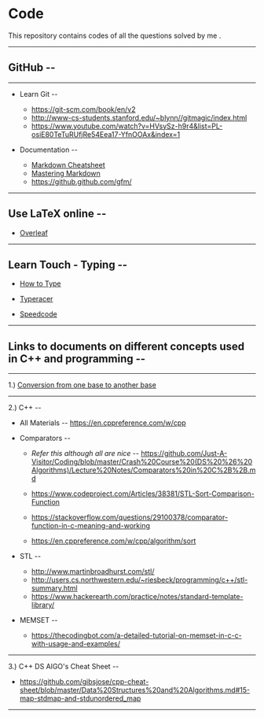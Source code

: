 # Code
This repository contains codes of all the questions solved by me .
___

## GitHub --
---------------
   + Learn Git --
   
    
      - https://git-scm.com/book/en/v2  
      - http://www-cs-students.stanford.edu/~blynn//gitmagic/index.html  
      - https://www.youtube.com/watch?v=HVsySz-h9r4&list=PL-osiE80TeTuRUfjRe54Eea17-YfnOOAx&index=1
      
  
   + Documentation -- 
   
   
      - [Markdown Cheatsheet](https://github.com/adam-p/markdown-here/wiki/Markdown-Cheatsheet)  
      - [Mastering Markdown](https://guides.github.com/features/mastering-markdown/)  
      - https://github.github.com/gfm/
   
  ___

## Use LaTeX online -- 

  + [Overleaf](https://www.overleaf.com/project)  
  
  ___
  
## Learn Touch - Typing -- 
  
  + [How to Type](https://www.how-to-type.com/)  
  
  + [Typeracer](https://play.typeracer.com/)  
  
  + [Speedcode](http://www.speedcoder.net/)
  
  ___
  
## Links to documents on different concepts used in C++ and programming --

___

1.) [Conversion from one base to another base](http://mathcenter.oxford.emory.edu/site/cs170/bases/)  

___



2.) C++ -- 

  - All Materials -- https://en.cppreference.com/w/cpp
  
  - Comparators -- 
  
    + *Refer this although all are nice* -- https://github.com/Just-A-Visitor/Coding/blob/master/Crash%20Course%20(DS%20%26%20Algorithms)/Lecture%20Notes/Comparators%20in%20C%2B%2B.md
  
    + https://www.codeproject.com/Articles/38381/STL-Sort-Comparison-Function
    
    + https://stackoverflow.com/questions/29100378/comparator-function-in-c-meaning-and-working
    
    + https://en.cppreference.com/w/cpp/algorithm/sort
    
    
  - STL --

    - http://www.martinbroadhurst.com/stl/
  
    + http://users.cs.northwestern.edu/~riesbeck/programming/c++/stl-summary.html

    * https://www.hackerearth.com/practice/notes/standard-template-library/
    
  - MEMSET -- 
    
    - https://thecodingbot.com/a-detailed-tutorial-on-memset-in-c-c-with-usage-and-examples/
    
 ___
 
 
 
3.) C++ DS AlGO's Cheat Sheet --

  + https://github.com/gibsjose/cpp-cheat-sheet/blob/master/Data%20Structures%20and%20Algorithms.md#15-map-stdmap-and-stdunordered_map

  ___

